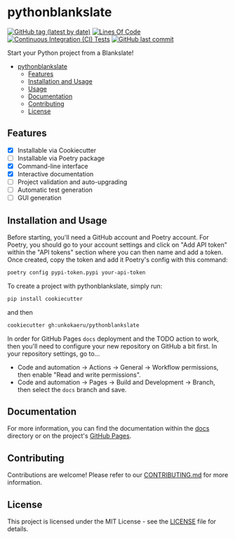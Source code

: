 # pythonblankslate

[![GitHub tag (latest by date)](https://img.shields.io/github/v/tag/unkokaeru/pythonblankslate?label=version)](https://github.com/unkokaeru/pythonblankslate)
[![Lines Of Code](https://tokei.rs/b1/github/unkokaeru/pythonblankslate?category=code)](https://github.com/unkokaeru/pythonblankslate)
[![Continuous Integration (CI) Tests](https://img.shields.io/github/actions/workflow/status/unkokaeru/pythonblankslate/continuous_integration.yml?label=tests)](https://github.com/unkokaeru/pythonblankslate)
[![GitHub last commit](https://img.shields.io/github/last-commit/unkokaeru/pythonblankslate)](https://github.com/unkokaeru/pythonblankslate)

Start your Python project from a Blankslate!

- [pythonblankslate](#pythonblankslate)
    - [Features](#features)
    - [Installation and Usage](#installation-and-usage)
    - [Usage](#usage)
    - [Documentation](#documentation)
    - [Contributing](#contributing)
    - [License](#license)

## Features

- [x] Installable via Cookiecutter
- [ ] Installable via Poetry package
- [x] Command-line interface
- [x] Interactive documentation
- [ ] Project validation and auto-upgrading
- [ ] Automatic test generation
- [ ] GUI generation

## Installation and Usage

Before starting, you'll need a GitHub account and Poetry account. For Poetry, you should go to your account settings and click on "Add API token" within the "API tokens" section where you can then name and add a token. Once created, copy the token and add it Poetry's config with this command:

```bash
poetry config pypi-token.pypi your-api-token
```

To create a project with pythonblankslate, simply run:

```bash
pip install cookiecutter
```

and then

```bash
cookiecutter gh:unkokaeru/pythonblankslate
```

In order for GitHub Pages `docs` deployment and the TODO action to work, then you'll need to configure your new repository on GitHub a bit first. In your repository settings, go to...
- Code and automation -> Actions -> General -> Workflow permissions, then enable "Read and write permissions".
- Code and automation -> Pages -> Build and Development -> Branch, then select the `docs` branch and save.

## Documentation
For more information, you can find the documentation within the [docs](./docs/index.html) directory or on the project's [GitHub Pages](https://unkokaeru.github.io/pythonblankslate/).

## Contributing

Contributions are welcome! Please refer to our [CONTRIBUTING.md](./CONTRIBUTING.md) for more information.

## License

This project is licensed under the MIT License - see the [LICENSE](./LICENSE) file for details.
